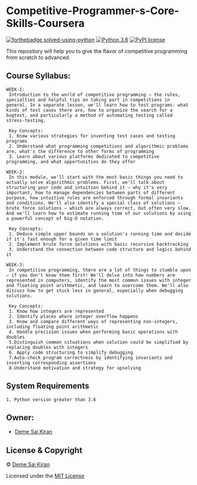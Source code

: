 # Competitive-Programmer-s-Core-Skills-Coursera

[![forthebadge solved-using-python](http://ForTheBadge.com/images/badges/made-with-python.svg)](https://www.python.org/)                  [![Python 3.6](https://img.shields.io/badge/python-3.6-blue.svg)](https://www.python.org/downloads/release/python-360/)          [![PyPI license](https://img.shields.io/pypi/l/ansicolortags.svg)](https://pypi.python.org/pypi/ansicolortags/)


This repository will help you to give the flavor of competitive programming from scratch to advanced. 

## Course Syllabus:

```
WEEK-1:
 Introduction to the world of competitive programming — the rules, specialties and helpful tips on taking part in competitions in general. In a separate lesson, we'll learn how to test programs: what kinds of test cases there are, how to organize the search for a bugtest, and particularly a method of automating testing called stress-testing.
 
 Key Concepts:
 1. Know various strategies for inventing test cases and testing programs
 2. Understand what programming competitions and algorithmic problems are, what's the difference to other forms of programming
 3. Learn about various platforms dedicated to competitive programming, and what opportunities do they offer
```
```
WEEK-2:
 In this module, we'll start with the most basic things you need to actually solve algorithmic problems. First, we'll talk about structuring your code and intuition behind it — why it's very important, how to manage dependencies between parts of different purpose, how intuitive rules are enforced through formal invariants and conditions. We'll also identify a special class of solutions — brute force solutions — which are always correct, but often very slow. And we'll learn how to estimate running time of our solutions by using a powerful concept of big-O notation.
 
 Key Concepts:
 1. Deduce simple upper bounds on a solution's running time and decide if it's fast enough for a given time limit
 2. Implement brute force solutions with basic recursive backtracking
 3. Understand the connection between code structure and logics behind it
```
```
WEEK-3:
 In competitive programming, there are a lot of things to stumble upon — if you don't know them first! We'll delve into how numbers are represented in computers, identify the most common issues with integer and floating point arithmetic, and learn to overcome them. We'll also discuss how to get stuck less in general, especially when debugging solutions.
 
 Key Concepts:
 1. Know how integers are represented 
 2. Identify places where integer overflow happens
 3. Know and compare different ways of representing non-integers, including floating point arithmetic
 4. Handle precision issues when performing basic operations with doubles
 5.Distinguish common situations when solution could be simplified by replacing doubles with integers
 6. Apply code structuring to simplify debugging
 7.Auto-check program correctness by identifying invariants and inserting corresponding assertions
 8.Understand motivation and strategy for upsolving
```




## System Requirements
```
1. Python version greater than 3.6
```
 

## Owner:
- [Deme Sai Kiran](https://demesaikiran84.wixsite.com/deme)

## License & Copyright
© [Deme Sai Kiran](https://demesaikiran84.wixsite.com/deme)

Licensed under the [MIT License](License)
